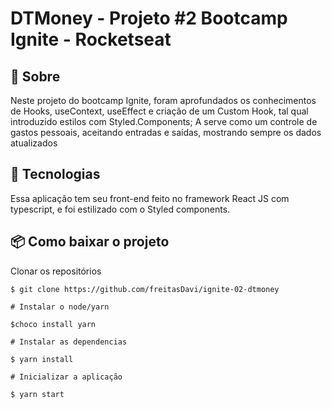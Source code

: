 # DTMoney - Projeto #2 Bootcamp Ignite - Rocketseat


## 📖 Sobre 

  Neste projeto do bootcamp Ignite, foram aprofundados os conhecimentos de Hooks, useContext, useEffect e criação de um Custom Hook, tal qual introduzido estilos com Styled.Components;
  A serve como um controle de gastos pessoais, aceitando entradas e saídas, mostrando sempre os dados atualizados 

## 🚀 Tecnologias

  Essa aplicação tem seu front-end feito no framework React JS com typescript, e foi estilizado com o Styled components.
  
  
## 📦 Como baixar o projeto

   Clonar os repositórios
   
    $ git clone https://github.com/freitasDavi/ignite-02-dtmoney
   
    # Instalar o node/yarn 

    $choco install yarn

    # Instalar as dependencias
  
    $ yarn install
    
    # Inicializar a aplicação

    $ yarn start

